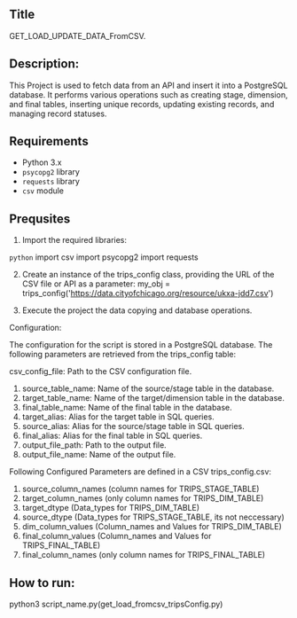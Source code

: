 ## Title 
GET_LOAD_UPDATE_DATA_FromCSV.


## Description: 

This Project is used to fetch data from an API and insert it into a PostgreSQL database. It performs various operations such as creating stage, dimension, and final tables, inserting unique records, updating existing records, and managing record statuses.
 
## Requirements

- Python 3.x
- `psycopg2` library
- `requests` library
- `csv` module

## Prequsites

1. Import the required libraries:

```python```
import csv
import psycopg2
import requests

2. Create an instance of the trips_config class, providing the URL of the CSV file or API as a parameter:
   my_obj = trips_config('https://data.cityofchicago.org/resource/ukxa-jdd7.csv')

3. Execute the project the data copying and database operations.

Configuration:

The configuration for the script is stored in a PostgreSQL database. The following parameters are retrieved from the trips_config table:

csv_config_file: Path to the CSV configuration file.
1. source_table_name: Name of the source/stage table in the database.
2. target_table_name: Name of the target/dimension table in the database.
3. final_table_name: Name of the final table in the database.
4. target_alias: Alias for the target table in SQL queries.
5. source_alias: Alias for the source/stage table in SQL queries.
6. final_alias: Alias for the final table in SQL queries.
7. output_file_path: Path to the output file.
8. output_file_name: Name of the output file.

Following Configured Parameters are defined in a CSV trips_config.csv:

1. source_column_names (column names for TRIPS_STAGE_TABLE)
2. target_column_names (only column names for TRIPS_DIM_TABLE)
3. target_dtype (Data_types for TRIPS_DIM_TABLE)
4. source_dtype (Data_types for TRIPS_STAGE_TABLE, its not neccessary)
5. dim_column_values (Column_names and Values for TRIPS_DIM_TABLE)
6. final_column_values (Column_names and Values for TRIPS_FINAL_TABLE)
7. final_column_names (only column names for TRIPS_FINAL_TABLE)

## How to run:

python3 script_name.py(get_load_fromcsv_tripsConfig.py)




